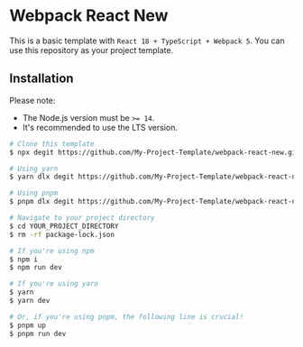 # Webpack React New

This is a basic template with `React 18 + TypeScript + Webpack 5`. You can use this repository as your project template.

## Installation

Please note:

* The Node.js version must be `>= 14`.
* It's recommended to use the LTS version.

```sh
# Clone this template
$ npx degit https://github.com/My-Project-Template/webpack-react-new.git YOUR_PROJECT_DIRECTORY

# Using yarn
$ yarn dlx degit https://github.com/My-Project-Template/webpack-react-new.git YOUR_PROJECT_DIRECTORY

# Using pnpm
$ pnpm dlx degit https://github.com/My-Project-Template/webpack-react-new.git YOUR_PROJECT_DIRECTORY

# Navigate to your project directory
$ cd YOUR_PROJECT_DIRECTORY
$ rm -rf package-lock.json

# If you're using npm
$ npm i
$ npm run dev

# If you're using yarn
$ yarn
$ yarn dev

# Or, if you're using pnpm, the following line is crucial!
$ pnpm up
$ pnpm run dev
```
